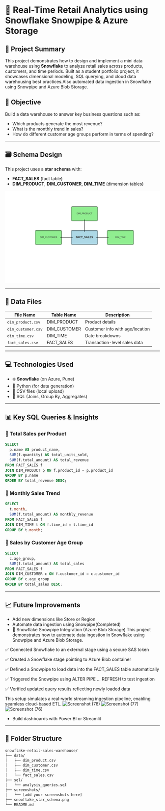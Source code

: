 
# 🧊 Real-Time Retail Analytics using Snowflake Snowpipe & Azure Storage



## 📌 Project Summary
This project demonstrates how to design and implement a mini data warehouse using **Snowflake** to analyze retail sales across products, customers, and time periods. Built as a student portfolio project, it showcases dimensional modeling, SQL querying, and cloud data warehousing best practices.Also automated data ingestion in Snowflake using Snowpipe and Azure Blob Storage.

## 🧠 Objective
Build a data warehouse to answer key business questions such as:
- Which products generate the most revenue?
- What is the monthly trend in sales?
- How do different customer age groups perform in terms of spending?

---

## 🗃️ Schema Design

This project uses a **star schema** with:
- **FACT_SALES** (fact table)
- **DIM_PRODUCT**, **DIM_CUSTOMER**, **DIM_TIME** (dimension tables)

![Schema Diagram](snowflake_star_schema.png)

---

## 📂 Data Files
| File Name          | Table Name     | Description                      |
|-------------------|----------------|----------------------------------|
| `dim_product.csv`  | DIM_PRODUCT    | Product details                  |
| `dim_customer.csv` | DIM_CUSTOMER   | Customer info with age/location |
| `dim_time.csv`     | DIM_TIME       | Date breakdowns                 |
| `fact_sales.csv`   | FACT_SALES     | Transaction-level sales data    |

---

## 💻 Technologies Used
- ❄️ **Snowflake** (on Azure, Pune)
- 🐍 Python (for data generation)
- 📄 CSV files (local upload)
- 🧾 SQL (Joins, Group By, Aggregates)

---

## 📊 Key SQL Queries & Insights

### 🔹 Total Sales per Product
```sql
SELECT 
  p.name AS product_name,
  SUM(f.quantity) AS total_units_sold,
  SUM(f.total_amount) AS total_revenue
FROM FACT_SALES f
JOIN DIM_PRODUCT p ON f.product_id = p.product_id
GROUP BY p.name
ORDER BY total_revenue DESC;
```

### 🔹 Monthly Sales Trend
```sql
SELECT 
  t.month,
  SUM(f.total_amount) AS monthly_revenue
FROM FACT_SALES f
JOIN DIM_TIME t ON f.time_id = t.time_id
GROUP BY t.month;
```

### 🔹 Sales by Customer Age Group
```sql
SELECT 
  c.age_group,
  SUM(f.total_amount) AS total_sales
FROM FACT_SALES f
JOIN DIM_CUSTOMER c ON f.customer_id = c.customer_id
GROUP BY c.age_group
ORDER BY total_sales DESC;
```


---

## 📈 Future Improvements
- Add new dimensions like Store or Region
- Automate data ingestion using Snowpipe(Completed)
- 🔄 Snowflake Snowpipe Integration (Azure Blob Storage)
This project demonstrates how to automate data ingestion in Snowflake using Snowpipe and Azure Blob Storage.

✅ Connected Snowflake to an external stage using a secure SAS token

✅ Created a Snowflake stage pointing to Azure Blob container

✅ Defined a Snowpipe to load data into the FACT_SALES table automatically

✅ Triggered the Snowpipe using ALTER PIPE ... REFRESH to test ingestion

✅ Verified updated query results reflecting newly loaded data

This setup simulates a real-world streaming ingestion pipeline, enabling seamless cloud-based ETL.
![Screenshot (78)](https://github.com/user-attachments/assets/8fb21ca1-1773-483d-9faf-8c965b41c6d6)
![Screenshot (77)](https://github.com/user-attachments/assets/1646a851-4e35-4124-bff4-91fbc77046f0)
![Screenshot (76)](https://github.com/user-attachments/assets/7f7e2085-e063-4460-8e77-227e1ed4208b)



- Build dashboards with Power BI or Streamlit

---

## 📁 Folder Structure
```
snowflake-retail-sales-warehouse/
├── data/
│   ├── dim_product.csv
│   ├── dim_customer.csv
│   ├── dim_time.csv
│   └── fact_sales.csv
├── sql/
│   └── analysis_queries.sql
├── screenshots/
│   └── [add your screenshots here]
├── snowflake_star_schema.png
└── README.md
```

